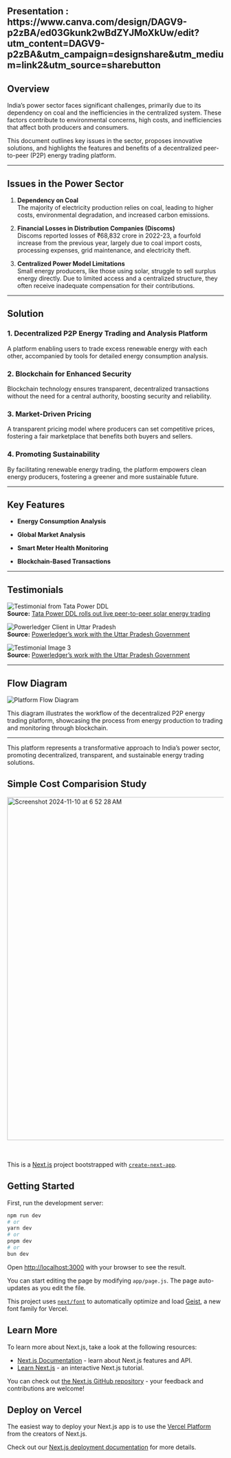 <h2> Presentation : https://www.canva.com/design/DAGV9-p2zBA/ed03Gkunk2wBdZYJMoXkUw/edit?utm_content=DAGV9-p2zBA&utm_campaign=designshare&utm_medium=link2&utm_source=sharebutton</h2>

## Overview
India’s power sector faces significant challenges, primarily due to its dependency on coal and the inefficiencies in the centralized system. These factors contribute to environmental concerns, high costs, and inefficiencies that affect both producers and consumers. 

This document outlines key issues in the sector, proposes innovative solutions, and highlights the features and benefits of a decentralized peer-to-peer (P2P) energy trading platform.

---

## Issues in the Power Sector

1. **Dependency on Coal**  
   The majority of electricity production relies on coal, leading to higher costs, environmental degradation, and increased carbon emissions.

2. **Financial Losses in Distribution Companies (Discoms)**  
   Discoms reported losses of ₹68,832 crore in 2022-23, a fourfold increase from the previous year, largely due to coal import costs, processing expenses, grid maintenance, and electricity theft.

3. **Centralized Power Model Limitations**  
   Small energy producers, like those using solar, struggle to sell surplus energy directly. Due to limited access and a centralized structure, they often receive inadequate compensation for their contributions.

---

## Solution

### 1. **Decentralized P2P Energy Trading and Analysis Platform**  
   A platform enabling users to trade excess renewable energy with each other, accompanied by tools for detailed energy consumption analysis.

### 2. **Blockchain for Enhanced Security**  
   Blockchain technology ensures transparent, decentralized transactions without the need for a central authority, boosting security and reliability.

### 3. **Market-Driven Pricing**  
   A transparent pricing model where producers can set competitive prices, fostering a fair marketplace that benefits both buyers and sellers.

### 4. **Promoting Sustainability**  
   By facilitating renewable energy trading, the platform empowers clean energy producers, fostering a greener and more sustainable future.

---

## Key Features

- **Energy Consumption Analysis**  
 

- **Global Market Analysis**  
  

- **Smart Meter Health Monitoring**  
  

- **Blockchain-Based Transactions**  
  
---

## Testimonials

![Testimonial from Tata Power DDL](https://github.com/user-attachments/assets/0a049c8e-5072-4666-82ce-ccae099f1e3e)  
**Source:** [Tata Power DDL rolls out live peer-to-peer solar energy trading](https://www.tataworld.com/news/openinside/tata-power-ddl-rolls-out-live-peer-to-peer-solar-energy-trading)

![Powerledger Client in Uttar Pradesh](https://github.com/user-attachments/assets/f6e6c668-d046-48fe-91b9-7d2d1969f9ef)  
**Source:** [Powerledger’s work with the Uttar Pradesh Government](https://powerledger.io/clients/uttar-pradesh-government-india/)

![Testimonial Image 3](https://github.com/user-attachments/assets/8b749841-1b0e-47df-a61e-8f10eed10df6)  
**Source:** [Powerledger’s work with the Uttar Pradesh Government](https://powerledger.io/clients/uttar-pradesh-government-india/#tnt7)

---

## Flow Diagram

![Platform Flow Diagram](https://github.com/user-attachments/assets/8c0e63e8-5b0b-4f19-b40c-9fb93f2bfda6)

This diagram illustrates the workflow of the decentralized P2P energy trading platform, showcasing the process from energy production to trading and monitoring through blockchain.

---

This platform represents a transformative approach to India’s power sector, promoting decentralized, transparent, and sustainable energy trading solutions. 

## Simple Cost Comparision Study



<img width="795" alt="Screenshot 2024-11-10 at 6 52 28 AM" src="https://github.com/user-attachments/assets/38093efc-d349-48fd-ab5c-2285986e6b57">
<br><br><br>








This is a [Next.js](https://nextjs.org) project bootstrapped with [`create-next-app`](https://nextjs.org/docs/app/api-reference/cli/create-next-app).

## Getting Started

First, run the development server:

```bash
npm run dev
# or
yarn dev
# or
pnpm dev
# or
bun dev
```

Open [http://localhost:3000](http://localhost:3000) with your browser to see the result.

You can start editing the page by modifying `app/page.js`. The page auto-updates as you edit the file.

This project uses [`next/font`](https://nextjs.org/docs/app/building-your-application/optimizing/fonts) to automatically optimize and load [Geist](https://vercel.com/font), a new font family for Vercel.

## Learn More

To learn more about Next.js, take a look at the following resources:

- [Next.js Documentation](https://nextjs.org/docs) - learn about Next.js features and API.
- [Learn Next.js](https://nextjs.org/learn) - an interactive Next.js tutorial.

You can check out [the Next.js GitHub repository](https://github.com/vercel/next.js) - your feedback and contributions are welcome!

## Deploy on Vercel

The easiest way to deploy your Next.js app is to use the [Vercel Platform](https://vercel.com/new?utm_medium=default-template&filter=next.js&utm_source=create-next-app&utm_campaign=create-next-app-readme) from the creators of Next.js.

Check out our [Next.js deployment documentation](https://nextjs.org/docs/app/building-your-application/deploying) for more details.
